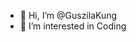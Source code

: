 - 👋 Hi, I’m @GuszilaKung
- 👀 I’m interested in Coding

<!---
GuszilaKung/GuszilaKung is a ✨ special ✨ repository because its `README.md` (this file) appears on your GitHub profile.
You can click the Preview link to take a look at your changes.
--->
